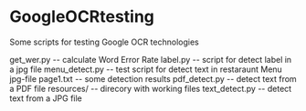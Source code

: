 # GoogleOCRtesting
Some scripts for testing Google OCR technologies

get_wer.py      -- calculate Word Error Rate
label.py        -- script for detect label in a jpg file
menu_detect.py  -- test script for detect text in restaraunt Menu jpg-file
page1.txt       -- some detection results
pdf_detect.py   -- detect text from a PDF file
resources/      -- direcory with working files
text_detect.py  -- detect text from a JPG file

